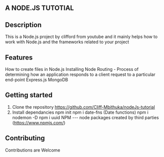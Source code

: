 ## A NODE.JS TUTOTIAL

## Description 

This is a Node.js project by clifford from youtube and it mainly helps how to work with Node.js and the frameworks related to your project 

##  Features 
  
  How to create files in Node.js
  Installing Node
  Routing - Process of determining how an application responds to a client request to a particular end-point
  Express.js
  MongoDB

## Getting started 

1. Clone the repository https://github.com/Cliff-Mbithuka/nodeJs-tutorial
2. Install dependancies 
    npm init
    npm i date-fns (Date functions)
    npm i nodemon -D
    npm i uuid
NPM --- node packages created by third parties (https://www.npmjs.com/)

## Contributing

Contributions are Welcome


<!-- Node.Js is a javaScript run time that runs on the backend 

pipe() ---  often preferred for simple stream operations like file copying because it reduces the amount of boilerplate code needed and simplifies error handling.



CLI command line Interface --- what developers use when intergrating NPM to their projects

If you were to clone a repository from github and it has a package.json and does not have node_modules just type in the npm install on the terminal -->